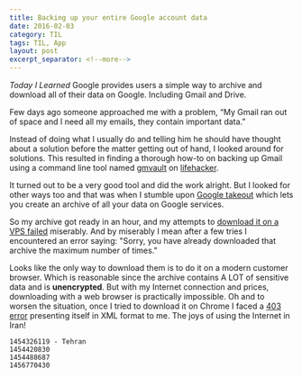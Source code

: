 ```yaml
---
title: Backing up your entire Google account data
date: 2016-02-03
category: TIL
tags: TIL, App
layout: post
excerpt_separator: <!--more-->
---
```


_Today I Learned_ Google provides users a simple way to archive and download all of their data on Google. Including Gmail and Drive.

Few days ago someone approached me with a problem, “My Gmail ran out of space and I need all my emails, they contain important data.” 


<!--more-->


Instead of doing what I usually do and telling him he should have thought about a solution before the matter getting out of hand, I looked around for solutions. This resulted in finding a thorough how-to on backing up Gmail using a command line tool named [gmvault](http://gmvault.org/) on [lifehacker](http://lifehacker.com/how-to-automatically-back-up-and-purge-your-gmail-every-1672481972).

It turned out to be a very good tool and did the work alright. But I looked for other ways too and that was when I stumble upon [Google takeout](https://takeout.google.com) which lets you create an archive of all your data on Google services.

So my archive got ready in an hour, and my attempts to [download it on a VPS failed](https://www.reddit.com/r/linuxquestions/comments/36q2h2/download_a_huge_file_on_a_server_cant_wgetcurl/) miserably. And by miserably I mean after a few tries I encountered an error saying: "Sorry, you have already downloaded that archive the maximum number of times."

Looks like the only way to download them is to do it on a modern customer browser. Which is reasonable since the archive contains A LOT of sensitive data and is **unencrypted**. But with my Internet connection and prices, downloading with a web browser is practically impossible. Oh and to worsen the situation, once I tried to download it on Chrome I faced a [403 error](https://en.wikipedia.org/wiki/HTTP_403) presenting itself in XML format to me. The joys of using the Internet in Iran!


```
1454326119 - Tehran
1454420830 
1454488687 
1456770430 
```
